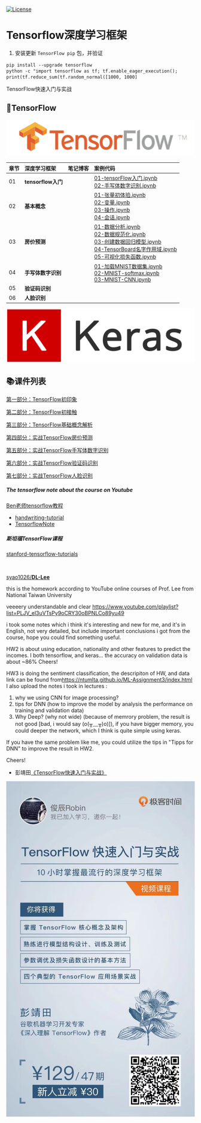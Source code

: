 [![License](https://img.shields.io/badge/license-MIT-blue.svg)](LICENSE)

# Tensorflow深度学习框架

1. 安装更新 `TensorFlow pip` 包，并验证

```shell
pip install --upgrade tensorflow
python -c "import tensorflow as tf; tf.enable_eager_execution(); print(tf.reduce_sum(tf.random_normal([1000, 1000]
```

TensorFlow快速入门与实战



## 🍭TensorFlow

![](images/tensorflow-logo.png)

|章节| 深度学习框架   | 笔记博客 | 案例代码 |
|:--| :------------- | :------- | :------- |
|01| **tensorflow入门** |          | [01-tensorFlow入门.ipynb](ch01-tensorflow入门/01-tensorFlow入门.ipynb)<br>[02-手写体数字识别.ipynb](ch01-tensorflow入门/02-手写体数字识别.ipynb) |
|02| **基本概念** |          | [01-张量初体验.ipynb](ch02-基本概念/01-张量初体验.ipynb)<br>[02-变量.ipynb](ch02-基本概念/02-变量.ipynb)<br/>[03-操作.ipynb](ch02-基本概念/03-操作.ipynb)<br/>[04-会话.ipynb](ch02-基本概念/04-会话.ipynb) |
|03| **房价预测** |          | [01-数据分析.ipynb](ch03-房价预测/01-数据分析.ipynb)<br/>[02-数据规范化.ipynb](ch03-房价预测/02-数据规范化.ipynb)<br/>[03-创建数据回归模型.ipynb](ch03-房价预测/03-创建数据回归模型.ipynb)<br/>[04-TensorBoard名字作用域.ipynb](ch03-房价预测/04-TensorBoard名字作用域.ipynb)<br/>[05-可视化损失函数.ipynb](ch03-房价预测/05-可视化损失函数.ipynb) |
|04| **手写体数字识别** |  | [01-加载MNIST数据集.ipynb](ch04-手写体识别/01-加载MNIST数据集.ipynb)<br>[02-MNIST-softmax.ipynb](ch04-手写体识别/02-MNIST-softmax.ipynb)<br/>[03-MNIST-CNN.ipynb](ch04-手写体识别/03-MNIST-CNN.ipynb) |
|05| **验证码识别** |  |  |
|06| **人脸识别** |  |  |

![](images/keras-logo.png)



## 📚课件列表

[第一部分：TensorFlow初印象](slides/1-TensorFlow初印象.pdf)

[第二部分：TensorFlow初接触](slides/2-TensorFlow初接触.pdf)

[第三部分：TensorFlow基础概念解析](slides/3-TensorFlow基础概念解析.pdf)

[第四部分：实战TensorFlow房价预测](slides/4-实战TensorFlow房价预测.pdf)

[第五部分：实战TensorFlow手写体数字识别](slides/5-实战TensorFlow手写体数字识别.pdf)

[第六部分：实战TensorFlow验证码识别](slides/6-实战TensorFlow验证码识别.pdf)

[第七部分：实战TensorFlow人脸识别](slides/7-实战TensorFlow人脸识别.pdf)





##### The tensorflow note about the course on Youtube

[Ben老师tensorflow教程](https://www.youtube.com/watch?v=eAtGqz8ytOI&list=PLjSwXXbVlK6IHzhLOMpwHHLjYmINRstrk)

- [handwriting-tutorial](https://github.com/syao1026/handwriting-tutorial)
- [TensorflowNote](https://github.com/elevenkbc/TensorflowNote)

##### 斯坦福TensorFlow课程

[stanford-tensorflow-tutorials](https://github.com/chiphuyen/stanford-tensorflow-tutorials)

<br>

[syao1026/**DL-Lee**](https://github.com/syao1026)

this is the homework according to YouTube online courses of Prof. Lee from National Taiwan University

veeeery understandable and clear <https://www.youtube.com/playlist?list=PLJV_el3uVTsPy9oCRY30oBPNLCo89yu49>

i took some notes which i think it's interesting and new for me, and it's in English, not very detailed, but include important conclusions i got from the course, hope you could find something useful.

HW2 is about using education, nationality and other features to predict the incomes. I both tensorflow, and keras... the accuracy on validation data is about ~86% Cheers!

HW3 is doing the sentiment classification, the descripiton of HW, and data link can be found from<https://ntumlta.github.io/ML-Assignment3/index.html> I also upload the notes i took in lectures :

1. why we using CNN for image processing?
2. tips for DNN (how to improve the model by analysis the performance on training and validation data)
3. Why Deep? (why not wide) (because of memrory problem, the result is not good [bad, i would say (o(╥﹏╥)o)]), if you have bigger memory, you could deeper the network, which I think is quite simple using keras.

If you have the same problem like me, you could utilize the tips in "Tipps for DNN" to improve the result in HW2.

Cheers!





- 彭靖田[《TensorFlow快速入门与实战》](https://github.com/DjangoPeng/tensorflow-101)

![](images/tensorflow_share.jpeg)